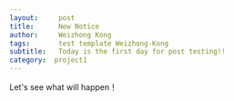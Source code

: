 ```yaml
---
layout:     post
title:      New Notice
author:     Weizhong Kong
tags: 		test template Weizhong-Kong
subtitle:  	Today is the first day for post testing!!
category:  project1
---
```


Let's see what will happen！
